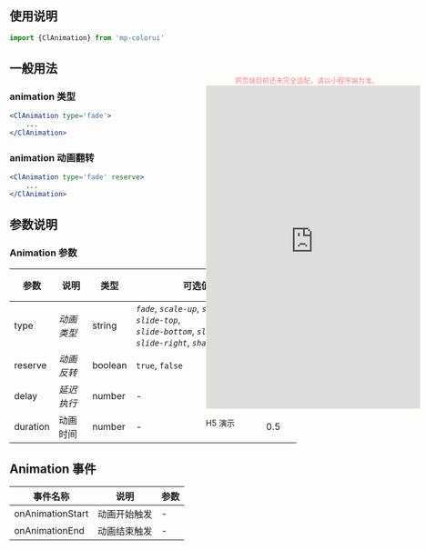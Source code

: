 

## 使用说明

```jsx
import {ClAnimation} from 'mp-colorui'
```



## 一般用法

### animation 类型

```jsx
<ClAnimation type='fade'>
	...
</ClAnimation>
```

### animation 动画翻转

```jsx
<ClAnimation type='fade' reserve>
	...
</ClAnimation>
```



## 参数说明

### Animation 参数

| 参数     | 说明       | 类型    | 可选值                                                       | 默认值    |
| -------- | ---------- | ------- | ------------------------------------------------------------ | --------- |
| type     | *动画类型* | string  | *`fade`*, *`scale-up`*, *`scale-down`*, *`slide-top`*, <br />*`slide-bottom`*, *`slide-left`*, *`slide-right`*, *`shake`* | *`fade`*  |
| reserve  | *动画反转* | boolean | `true`, `false`                                              | *`false`* |
| delay    | *延迟执行* | number  | -                                                            | 0         |
| duration | 动画时间   | number  | -                                                            | 0.5       |



## Animation 事件

| 事件名称         | 说明         | 参数 |
| ---------------- | ------------ | ---- |
| onAnimationStart | 动画开始触发 | -    |
| onAnimationEnd   | 动画结束触发 | -    |



<div style="position: fixed; right:10px; top: 5%">
	<div style="width: 355px; display: flex; flex-wrap: wrap; justify-content: center; align-items: center; font-size: 12px; color: lightcoral">网页端目前还未完全适配，请以小程序端为准。</div>
	<iframe style="border: 1px solid antiquewhite" src="https://yinliangdream.github.io/mp-colorui-h5-demo/#/pages/components/animation/index" height="568" width="375"></iframe>
	<div>
		<p>H5 演示</p>
		<div id='qrcode'></div>
	</div>
</div>

<script>
	new Vue({
		el: '#main',
		mounted() {
			setTimeout(() => {
				const id = document.getElementById("qrcode");
				new QRCode(id, {
					text: "https://yinliangdream.github.io/mp-colorui-h5-demo/#/pages/components/animation/index",
					width: 128,
					height: 128,
					colorDark : "#000000",
					colorLight : "#ffffff",
					correctLevel : QRCode.CorrectLevel.H
				});
			});
		}
	})
</script>

